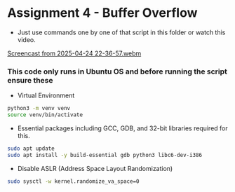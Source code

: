 # Assignment 4 - Buffer Overflow

- Just use commands one by one of that script in this folder or watch this video.

[Screencast from 2025-04-24 22-36-57.webm](https://github.com/user-attachments/assets/b43728cc-4ad1-4211-93fa-3ddd57720697)

### This code only runs in Ubuntu OS and before running the script ensure these 

- Virtual Environment
  
```bash
python3 -m venv venv
source venv/bin/activate
```
- Essential packages including GCC, GDB, and 32-bit libraries required for this.

```bash
sudo apt update
sudo apt install -y build-essential gdb python3 libc6-dev-i386
```

- Disable ASLR (Address Space Layout Randomization)

```bash
sudo sysctl -w kernel.randomize_va_space=0
```
